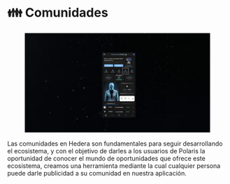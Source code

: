 # 👪 Comunidades

<figure><img src="../../../../../.gitbook/assets/image (1) (1) (1).png" alt=""><figcaption></figcaption></figure>

Las comunidades en Hedera son fundamentales para seguir desarrollando el ecosistema, y con el objetivo de darles a los usuarios de Polaris la oportunidad de conocer el mundo de oportunidades que ofrece este ecosistema, creamos una herramienta mediante la cual cualquier persona puede darle publicidad a su comunidad en nuestra aplicación.
